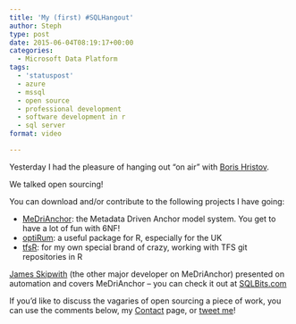```yaml
---
title: 'My (first) #SQLHangout'
author: Steph
type: post
date: 2015-06-04T08:19:17+00:00
categories:
  - Microsoft Data Platform
tags:
  - 'statuspost'
  - azure
  - mssql
  - open source
  - professional development
  - software development in r
  - sql server
format: video

---
```

Yesterday I had the pleasure of hanging out &#8220;on air&#8221; with [Boris Hristov][1].

We talked open sourcing!
  


You can download and/or contribute to the following projects I have going:

  * [MeDriAnchor][2]: the Metadata Driven Anchor model system. You get to have a lot of fun with 6NF!
  * [optiRum][3]: a useful package for R, especially for the UK
  * [tfsR][4]: for my own special brand of crazy, working with TFS git repositories in R

[James Skipwith][5] (the other major developer on MeDriAnchor) presented on automation and covers MeDriAnchor &#8211; you can check it out at [SQLBits.com][6]

If you&#8217;d like to discuss the vagaries of open sourcing a piece of work, you can use the comments below, my [Contact][7] page, or [tweet me][8]!

 [1]: https://twitter.com/BorisHristov
 [2]: https://github.com/stephlocke/MeDriAnchor
 [3]: https://github.com/stephlocke/optiRum
 [4]: https://github.com/stephlocke/tfsR
 [5]: https://twitter.com/TheSQLPimp
 [6]: http://sqlbits.com/Sessions/Event14/Metadata_Driven_Automation_A_Primer
 [7]: https://itsalocke.com/contact-us-page/
 [8]: https://twitter.com/stefflocke
